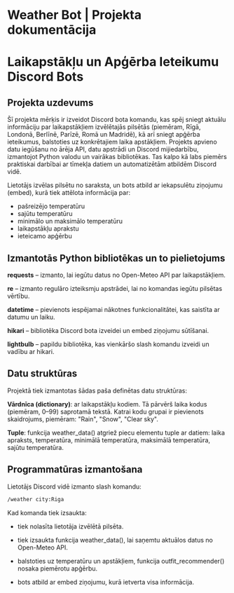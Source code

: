 # Weather Bot | Projekta dokumentācija

# Laikapstākļu un Apģērba Ieteikumu Discord Bots

## Projekta uzdevums

Šī projekta mērķis ir izveidot Discord bota komandu, kas spēj sniegt aktuālu informāciju par laikapstākļiem izvēlētajās pilsētās (piemēram, Rīgā, Londonā, Berlīnē, Parīzē, Romā un Madridē), kā arī sniegt apģērba ieteikumus, balstoties uz konkrētajiem laika apstākļiem. Projekts apvieno datu iegūšanu no ārēja API, datu apstrādi un Discord mijiedarbību, izmantojot Python valodu un vairākas bibliotēkas. Tas kalpo kā labs piemērs praktiskai darbībai ar tīmekļa datiem un automatizētām atbildēm Discord vidē.

Lietotājs izvēlas pilsētu no saraksta, un bots atbild ar iekapsulētu ziņojumu (embed), kurā tiek attēlota informācija par:
 - pašreizējo temperatūru
 - sajūtu temperatūru
 - minimālo un maksimālo temperatūru
 - laikapstākļu aprakstu
 - ieteicamo apģērbu

## Izmantotās Python bibliotēkas un to pielietojums

**requests** – izmanto, lai iegūtu datus no Open-Meteo API par laikapstākļiem.

**re** – izmanto regulāro izteiksmju apstrādei, lai no komandas iegūtu pilsētas vērtību.

**datetime** – pievienots iespējamai nākotnes funkcionalitātei, kas saistīta ar datumu un laiku.

**hikari** – bibliotēka Discord bota izveidei un embed ziņojumu sūtīšanai.

**lightbulb** – papildu bibliotēka, kas vienkāršo slash komandu izveidi un vadību ar hikari.

## Datu struktūras

Projektā tiek izmantotas šādas paša definētas datu struktūras:

**Vārdnīca (dictionary)**: ar laikapstākļu kodiem. Tā pārvērš laika kodus (piemēram, 0–99) saprotamā tekstā. Katrai kodu grupai ir pievienots skaidrojums, piemēram: "Rain", "Snow", "Clear sky".

**Tuple**: funkcija weather_data() atgriež piecu elementu tuple ar datiem: laika apraksts, temperatūra, minimālā temperatūra, maksimālā temperatūra, sajūtu temperatūra.

## Programmatūras izmantošana

Lietotājs Discord vidē izmanto slash komandu:

```bash
/weather city:Riga
```

Kad komanda tiek izsaukta:
- tiek nolasīta lietotāja izvēlētā pilsēta.

- tiek izsaukta funkcija weather_data(), lai saņemtu aktuālos datus no Open-Meteo API.

- balstoties uz temperatūru un apstākļiem, funkcija outfit_recommender() nosaka piemērotu apģērbu.

- bots atbild ar embed ziņojumu, kurā ietverta visa informācija.

